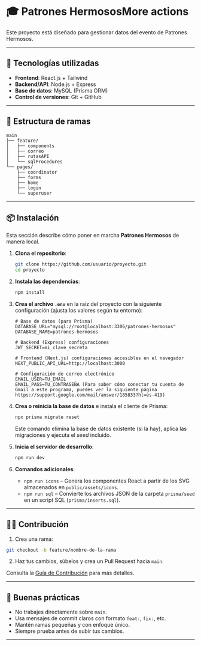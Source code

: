# 🎓 Patrones HermososMore actions

Este proyecto está diseñado para gestionar datos del evento de Patrones Hermosos.

---

## 🚀 Tecnologías utilizadas

- **Frontend**: React.js + Tailwind
- **Backend/API**: Node.js + Express
- **Base de datos**: MySQL (Prisma ORM)
- **Control de versiones**: Git + GitHub

---

## 🌿 Estructura de ramas

```plaintext
main
├── feature/
│   ├── components
│   ├── correo
│   ├── rutasAPI
│   └── sqlProcedures
└── pages/
    ├── coordinator
    ├── forms
    ├── home
    ├── login
    └── superuser
```

---

## 📦 Instalación

Esta sección describe cómo poner en marcha **Patrones Hermosos** de manera local.

1. **Clona el repositorio**:

   ```bash
   git clone https://github.com/usuario/proyecto.git
   cd proyecto
   ```

2. **Instala las dependencias**:

   ```bash
   npm install
   ```

3. **Crea el archivo `.env`** en la raíz del proyecto con la siguiente
   configuración (ajusta los valores según tu entorno):

   ```env
   # Base de datos (para Prisma)
   DATABASE_URL="mysql://root@localhost:3306/patrones-hermosos"
   DATABASE_NAME=patrones-hermosos

   # Backend (Express) configuraciones
   JWT_SECRET=mi_clave_secreta

   # Frontend (Next.js) configuraciones accesibles en el navegador
   NEXT_PUBLIC_API_URL=http://localhost:3000

   # Configuración de correo electrónico
   EMAIL_USER=TU_EMAIL
   EMAIL_PASS=TU_CONTRASEÑA (Para saber cómo conectar tu cuenta de Gmail a este programa, puedes ver la siguiente página https://support.google.com/mail/answer/185833?hl=es-419)
   ```

4. **Crea o reinicia la base de datos** e instala el cliente de Prisma:

   ```bash
   npx prisma migrate reset
   ```

   Este comando elimina la base de datos existente (si la hay), aplica las
   migraciones y ejecuta el _seed_ incluido.

5. **Inicia el servidor de desarrollo**:

   ```bash
   npm run dev
   ```

6. **Comandos adicionales**:

   - `npm run icons` – Genera los componentes React a partir de los SVG
     almacenados en `public/assets/icons`.
   - `npm run sql` – Convierte los archivos JSON de la carpeta `prisma/seed`
     en un script SQL (`prisma/inserts.sql`).

---

## 🧑‍💻 Contribución

1. Crea una rama:

```bash
git checkout -b feature/nombre-de-la-rama
```

2. Haz tus cambios, súbelos y crea un Pull Request hacia `main`.

Consulta la [Guía de Contribución](./COLABORACIÓN.md) para más detalles.

---

## 🧠 Buenas prácticas

- No trabajes directamente sobre `main`.
- Usa mensajes de commit claros con formato `feat:`, `fix:`, etc.
- Mantén ramas pequeñas y con enfoque único.
- Siempre prueba antes de subir tus cambios.

---
